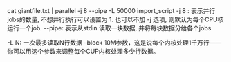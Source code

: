 cat giantfile.txt | parallel -j 8 --pipe -L 50000 import_script
-j 8 : 表示并行jobs的数量, 不想并行执行可以设置为 1. 也可以不加 -j 选项, 则默认为每个CPU核运行一个job.
--pipe: 表示从stdin 读取一块数据, 并将每块数据分给各个jobs

-L N: 一次最多读取N行数据
–block 10M参数，这是说每个内核处理1千万行——你可以用这个参数来调整每个CUP内核处理多少行数据。
